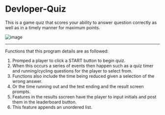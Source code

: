 # Devloper-Quiz
This is a game quiz that scores your ability to answer question correctly as well as in a timely manner for maximum points.

![image](https://raw.githubusercontent.com/jcraig451/Devloper-Quiz/assets/images/quiz-page.jpg)
<hr>

Functions that this program details are as followed:

1. Promped a player to click a START button to begin quiz.
2. When this occurs a series of events then happen such as a quiz timer and running/cycling questions for the player to select from.
3. Functions also include the time being reduced given a selection of the wrong answer.
4. Or the time running out and the test ending and the result screen prompts.
5. Features in the results sscreen have the player to input initials and post them in the leaderboard button.
6. This feature appends an unordered list.
